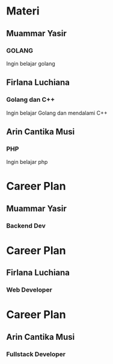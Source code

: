 # Materi
## Muammar Yasir
### GOLANG
Ingin belajar golang

## Firlana Luchiana
### Golang dan C++
Ingin belajar Golang dan mendalami C++

## Arin Cantika Musi
### PHP
Ingin belajar php


# Career Plan
## Muammar Yasir
### Backend Dev

# Career Plan
## Firlana Luchiana 
### Web Developer

# Career Plan
## Arin Cantika Musi
### Fullstack Developer

